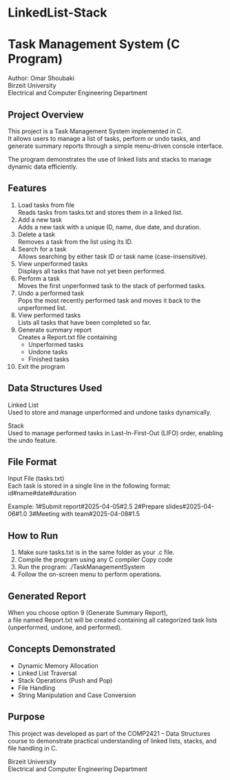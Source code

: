# LinkedList-Stack
# Task Management System (C Program)

Author: Omar Shoubaki  
Birzeit University  
Electrical and Computer Engineering Department

## Project Overview
This project is a Task Management System implemented in C.  
It allows users to manage a list of tasks, perform or undo tasks, and generate summary reports through a simple menu-driven console interface.

The program demonstrates the use of linked lists and stacks to manage dynamic data efficiently.

## Features
1. Load tasks from file  
   Reads tasks from tasks.txt and stores them in a linked list.
2. Add a new task  
   Adds a new task with a unique ID, name, due date, and duration.
3. Delete a task  
   Removes a task from the list using its ID.
4. Search for a task  
   Allows searching by either task ID or task name (case-insensitive).
5. View unperformed tasks  
   Displays all tasks that have not yet been performed.
6. Perform a task  
   Moves the first unperformed task to the stack of performed tasks.
7. Undo a performed task  
   Pops the most recently performed task and moves it back to the unperformed list.
8. View performed tasks  
   Lists all tasks that have been completed so far.
9. Generate summary report  
   Creates a Report.txt file containing  
   - Unperformed tasks  
   - Undone tasks  
   - Finished tasks  
10. Exit the program

## Data Structures Used
Linked List  
Used to store and manage unperformed and undone tasks dynamically.

Stack  
Used to manage performed tasks in Last-In-First-Out (LIFO) order, enabling the undo feature.

## File Format
Input File (tasks.txt)  
Each task is stored in a single line in the following format:
id#name#date#duration

Example:
1#Submit report#2025-04-05#2.5
2#Prepare slides#2025-04-06#1.0
3#Meeting with team#2025-04-08#1.5


## How to Run
1. Make sure tasks.txt is in the same folder as your .c file.  
2. Compile the program using any C compiler
Copy code
3. Run the program:
./TaskManagementSystem
4. Follow the on-screen menu to perform operations.

## Generated Report
When you choose option 9 (Generate Summary Report),  
a file named Report.txt will be created containing all categorized task lists (unperformed, undone, and performed).

## Concepts Demonstrated
- Dynamic Memory Allocation  
- Linked List Traversal  
- Stack Operations (Push and Pop)  
- File Handling  
- String Manipulation and Case Conversion  

## Purpose
This project was developed as part of the COMP2421 – Data Structures course to demonstrate practical understanding of linked lists, stacks, and file handling in C.

Birzeit University  
Electrical and Computer Engineering Department
